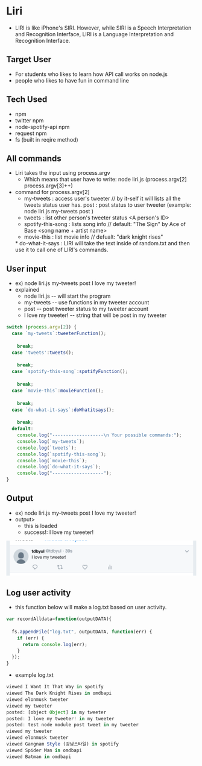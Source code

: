# Liri
* LIRI is like iPhone's SIRI. However, while SIRI is a Speech Interpretation and Recognition Interface, LIRI is a Language Interpretation and Recognition Interface.
## Target User
* For students who likes to learn how API call works on node.js
* people who likes to have fun in command line
## Tech Used
* npm
* twitter npm
* node-spotify-api npm
* request npm
* fs (built in reqire method)
## All commands
* Liri takes the input using process.argv
  * Which means that user have to write: node liri.js <command> (process.argv[2] process.argv[3]++)
* command for process.argv[2]
  * my-tweets : access user's tweeter // by it-self it will lists all the tweets status user has.
  post : post status to user tweeter (example: node liri.js my-tweets post <message for status update>)
  * tweets : list other person's tweeter status
   <A person's ID>
  * spotify-this-song : lists song info // default: "The Sign" by Ace of Base
   <song name + artist name> 
  * movie-this : list movie info // defualt: "dark knight rises"
   <movie name>
  * do-what-it-says : LIRI will take the text inside of random.txt and then use it to call one of LIRI's commands.
## User input
* ex) node liri.js my-tweets post I love my tweeter!
* explained
  * node liri.js -- will start the program 
  * my-tweets -- use functions in my tweeter account 
  * post -- post tweeter status to my tweeter account 
  * I love my tweeter! -- string that will be post in my tweeter 

```javascript
switch (process.argv[2]) {
  case `my-tweets`:tweeterFunction();

    break;
  case 'tweets':tweets();

    break;
  case `spotify-this-song`:spotifyFunction();

    break;
  case `movie-this`:movieFunction();

    break;
  case `do-what-it-says`:doWhatitsays();

    break;
  default:
    console.log("-------------------\n Your possible commands:");
    console.log(`my-tweets`);
    console.log(`tweets`);
    console.log(`spotify-this-song`);
    console.log(`movie-this`);
    console.log(`do-what-it-says`);
    console.log("-------------------");
}
```
## Output
* ex) node liri.js my-tweets post I love my tweeter!
* output>
  * this is loaded
  * success!: I love my tweeter!
  
![GitHub Logo](/images/tweetexample.png)

## Log user activity
* this function below will make a log.txt based on user activity.

```javascript
var recordAlldata=function(outputDATA){

  fs.appendFile("log.txt", outputDATA, function(err) {
    if (err) {
      return console.log(err);
    }
  });
}
```

* example log.txt
```javascript
viewed I Want It That Way in spotify
viewed The Dark Knight Rises in omdbapi
viewed elonmusk tweeter
viewed my tweeter
posted: [object Object] in my tweeter
posted: I love my tweeter! in my tweeter
posted: test node module post tweet in my tweeter
viewed my tweeter
viewed elonmusk tweeter
viewed Gangnam Style (강남스타일) in spotify
viewed Spider Man in omdbapi
viewed Batman in omdbapi
```
